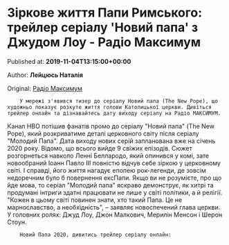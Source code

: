 
# Зіркове життя Папи Римського: трейлер серіалу 'Новий папа' з Джудом Лоу - Радіо Максимум

Published at: **2019-11-04T13:15:00+00:00**

Author: **Лейцюсь Наталія**

Original: [Радіо Максимум](https://maximum.fm/zirkove-zhittya-papi-rimskogo-trejler-serialu-novij-papa-z-dzhudom-lou_n169025)


        У мережі з'явився тизер до серіалу Новий папа (The New Pope), що художньо показує розкуте життя голови Католицької церкви. Дивіться трейлер онлайн та дізнавайтесь дату виходу серіалу на Радіо МАКСИМУМ.
      
Канал HBO потішив фанатів промо до серіалу "Новий папа" (The New Pope), який розкриватиме деталі церковного світу після серіалу "Молодий Папа". Дата виходу нових серій запланована вже на січень 2020 року. Відомо, що всього вийде 9 свіжих епізодів.
Сюжет розгорнеться навколо Ленні Беллародо, який опинився у комі, зате новообраний Іоанн Павло ІІІ повністю відчув себе зіркою у церковному світі. І справді, його життя нагадує епопею рок-легенди, де зовсім недоречним було б повернення ексПапи. Якщо ви не розумієте, про що йде мова, то серіал "Молодий папа" яскраво демонструє, як хитрі та продумані інтриги здатні працювати не лише у світі політики, а й релігії.
"Кожен в цьому світі повинен знати, хто такий Папа. Це не марнославство, а необхідність", – заявляє новоспечений глава церкви.
У головних ролях: Джуд Лоу, Джон Малкович, Мерилін Менсон і Шерон Стоун.

        Новий Папа 2020, дивитись трейлер серіалу онлайн:
      
